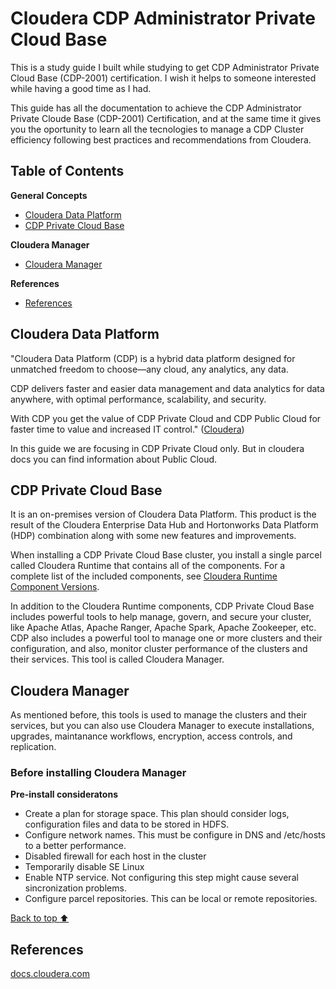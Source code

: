 Cloudera CDP Administrator Private Cloud Base
============================

This is a study guide I built while studying to get CDP Administrator  Private Cloud Base (CDP-2001) certification.  I wish it helps to someone interested while having a good time as I had.

This guide has all the documentation to achieve the CDP Administrator Private Cloude Base (CDP-2001) Certification, and at the same time it gives you the oportunity to learn all the tecnologies  to manage a CDP Cluster efficiency following best practices and recommendations from Cloudera.


Table of Contents
--------------------

**General Concepts**
-	[Cloudera Data Platform](#Cloudera-Data-Platform) 
-	[CDP Private Cloud Base](#CDP-Private-Cloud-Base)

**Cloudera Manager** 
-	[Cloudera Manager](#Cloudera-Manager) 

**References**
-	[References](#References) 

Cloudera Data Platform
--------------------------

"Cloudera Data Platform (CDP) is a hybrid data platform designed for unmatched freedom to choose—any cloud, any analytics, any data.

CDP delivers faster and easier data management and data analytics for data anywhere, with optimal performance, scalability, and security.

With CDP you get the value of CDP Private Cloud and CDP Public Cloud for faster time to value and increased IT control." ([Cloudera](https://www.cloudera.com/products/cloudera-data-platform.html))

In this guide we are focusing in CDP Private Cloud only.  But in cloudera docs you can find information about Public Cloud.


CDP Private Cloud Base
--------------------------

It is an on-premises version of Cloudera Data Platform.  This product is the result of the Cloudera Enterprise Data Hub and Hortonworks Data Platform (HDP) combination along with some new features and improvements.  

When installing a CDP Private Cloud Base cluster, you install a single parcel called Cloudera Runtime that contains all of the components. For a complete list of the included components, see [Cloudera Runtime Component Versions](https://docs.cloudera.com/cdp-private-cloud-base/7.1.8/runtime-release-notes/topics/rt-pvc-runtime-component-versions.html).

In addition to the Cloudera Runtime components, CDP Private Cloud Base includes powerful tools to help manage, govern, and secure your cluster, like Apache Atlas, Apache Ranger, Apache Spark, Apache Zookeeper, etc.  CDP also includes a powerful tool to manage one or more clusters and their configuration, and also, monitor cluster performance of the clusters and their services. This tool is called Cloudera Manager.

Cloudera Manager
--------------------

As mentioned before, this tools is used to manage the clusters and their services, but you can also use Cloudera Manager to execute installations, upgrades, maintanance workflows, encryption, access controls, and replication.

### Before installing Cloudera Manager

**Pre-install consideratons**

-	Create a plan for storage space.  This plan should consider logs, configuration files and data to be stored in HDFS.
-	Configure network names.  This must be configure in DNS and /etc/hosts to a better performance.
-	Disabled firewall for each host in the cluster
-	Temporarily disable SE Linux
-	Enable NTP service.  Not configuring this step might cause several sincronization problems.
-	Configure parcel repositories.  This can be local or remote repositories.

[Back to top :arrow_up:](#table-of-contents)

References
-------------
[docs.cloudera.com](https://docs.cloudera.com) 


